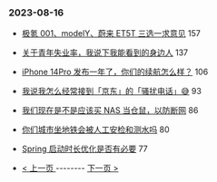 ### 2023-08-16 
- [极氪 001、modelY、蔚来 ET5T 三选一求意见](https://www.v2ex.com/t/965717) 157
- [关于青年失业率，我说下我能看到的身边人](https://www.v2ex.com/t/965688) 137
- [iPhone 14Pro 发布一年了，你们的续航怎么样？](https://www.v2ex.com/t/965642) 106
- [我说我怎么经常接到「京东」的「骚扰电话」😅](https://www.v2ex.com/t/965667) 93
- [我们现在是不是应该买 NAS 当仓鼠，以防断网](https://www.v2ex.com/t/965652) 86
- [你们城市坐地铁会被人工安检和测水吗](https://www.v2ex.com/t/965751) 80
- [Spring 启动时长优化是否有必要](https://www.v2ex.com/t/965669) 77 

- [ < 上一页 ](https://github.com/able8/v2ex-hot-record/blob/master/2023-08-15.md) -------- [ 下一页 > ](https://github.com/able8/v2ex-hot-record/blob/master/2023-08-17.md)